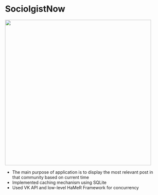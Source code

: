 # SociolgistNow
<img src="http://alexivme.appspot.com/images/socio.png"  width="480">

* The main purpose of application is to display the most relevant post in that community based on current time 
* Implemented caching mechanism using SQLite
*	Used VK API and low-level HaMeR Framework for concurrency
